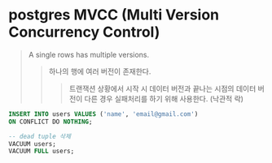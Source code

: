 # postgres MVCC (Multi Version Concurrency Control)

> A single rows has multiple versions.
>
> > 하나의 행에 여러 버전이 존재한다.
> >
> > > 트랜잭션 상황에서 시작 시 데이터 버전과 끝나는 시점의 데이터 버전이 다른 경우 실패처리를 하기 위해 사용한다. (낙관적 락)

```sql
INSERT INTO users VALUES ('name', 'email@gmail.com')
ON CONFLICT DO NOTHING;

-- dead tuple 삭제
VACUUM users;
VACUUM FULL users;
```
